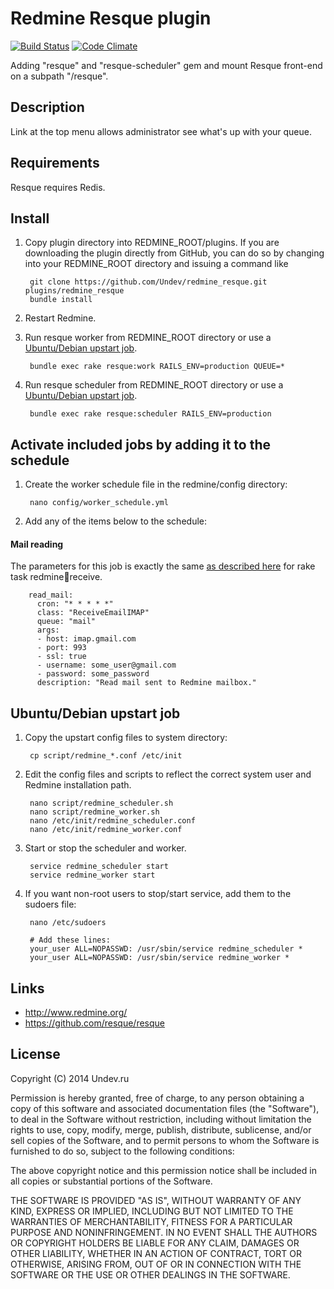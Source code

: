 # Redmine Resque plugin

[![Build Status](https://travis-ci.org/Undev/redmine_resque.png?branch=master)](https://travis-ci.org/Undev/redmine_resque)
[![Code Climate](https://codeclimate.com/github/Undev/redmine_resque.png)](https://codeclimate.com/github/Undev/redmine_resque)

Adding "resque" and "resque-scheduler" gem and mount Resque front-end on a subpath "/resque".

## Description

Link at the top menu allows administrator see what's up with your queue.

## Requirements

Resque requires Redis.

## Install

1. Copy plugin directory into REDMINE_ROOT/plugins.
If you are downloading the plugin directly from GitHub,
you can do so by changing into your REDMINE_ROOT directory and issuing a command like

        git clone https://github.com/Undev/redmine_resque.git plugins/redmine_resque
        bundle install

2. Restart Redmine.

3. Run resque worker from REDMINE_ROOT directory or use a [Ubuntu/Debian upstart job](#ubuntu/debian-upstart-job).

        bundle exec rake resque:work RAILS_ENV=production QUEUE=*
        
4. Run resque scheduler from REDMINE_ROOT directory or use a [Ubuntu/Debian upstart job](#ubuntu/debian-upstart-job).

        bundle exec rake resque:scheduler RAILS_ENV=production

## Activate included jobs by adding it to the schedule

1. Create the worker schedule file in the redmine/config directory:

        nano config/worker_schedule.yml

2. Add any of the items below to the schedule:

#### Mail reading

The parameters for this job is exactly the same [as described here](http://www.redmine.org/projects/redmine/wiki/RedmineReceivingEmails) for rake task redmine:email:receive.

        read_mail:
          cron: "* * * * *"
          class: "ReceiveEmailIMAP"
          queue: "mail"
          args:
          - host: imap.gmail.com
          - port: 993
          - ssl: true
          - username: some_user@gmail.com
          - password: some_password
          description: "Read mail sent to Redmine mailbox."

## Ubuntu/Debian upstart job

1. Copy the upstart config files to system directory:

        cp script/redmine_*.conf /etc/init

2. Edit the config files and scripts to reflect the correct system user and Redmine installation path.

        nano script/redmine_scheduler.sh
        nano script/redmine_worker.sh
        nano /etc/init/redmine_scheduler.conf
        nano /etc/init/redmine_worker.conf

3. Start or stop the scheduler and worker.

        service redmine_scheduler start
        service redmine_worker start

4. If you want non-root users to stop/start service, add them to the sudoers file:

        nano /etc/sudoers
        
        # Add these lines:
        your_user ALL=NOPASSWD: /usr/sbin/service redmine_scheduler *
        your_user ALL=NOPASSWD: /usr/sbin/service redmine_worker *


## Links

- http://www.redmine.org/
- https://github.com/resque/resque

## License

Copyright (C) 2014 Undev.ru

Permission is hereby granted, free of charge, to any person obtaining a copy of this software and associated documentation files (the "Software"), to deal in the Software without restriction, including without limitation the rights to use, copy, modify, merge, publish, distribute, sublicense, and/or sell copies of the Software, and to permit persons to whom the Software is furnished to do so, subject to the following conditions:

The above copyright notice and this permission notice shall be included in all copies or substantial portions of the Software.

THE SOFTWARE IS PROVIDED "AS IS", WITHOUT WARRANTY OF ANY KIND, EXPRESS OR IMPLIED, INCLUDING BUT NOT LIMITED TO THE WARRANTIES OF MERCHANTABILITY, FITNESS FOR A PARTICULAR PURPOSE AND NONINFRINGEMENT. IN NO EVENT SHALL THE AUTHORS OR COPYRIGHT HOLDERS BE LIABLE FOR ANY CLAIM, DAMAGES OR OTHER LIABILITY, WHETHER IN AN ACTION OF CONTRACT, TORT OR OTHERWISE, ARISING FROM, OUT OF OR IN CONNECTION WITH THE SOFTWARE OR THE USE OR OTHER DEALINGS IN THE SOFTWARE.
